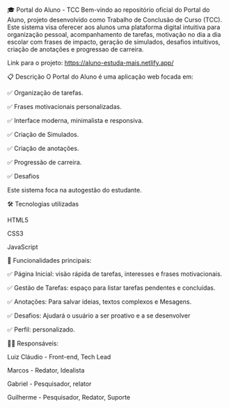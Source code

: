 🎓 Portal do Aluno - TCC Bem-vindo ao repositório oficial do Portal do Aluno, projeto desenvolvido como Trabalho de Conclusão de Curso (TCC). Este sistema visa oferecer aos alunos uma plataforma digital intuitiva para organização pessoal, acompanhamento de tarefas, motivação no dia a dia escolar com frases de impacto, geração de simulados, desafios intuitivos, criação de anotações e progressao de carreira.

Link para o projeto: https://aluno-estuda-mais.netlify.app/

📋 Descrição O Portal do Aluno é uma aplicação web focada em:

✅ Organização de tarefas.

✅ Frases motivacionais personalizadas.

✅ Interface moderna, minimalista e responsiva.

✅ Criação de Simulados.

✅ Criação de anotações.

✅ Progressão de carreira.

✅ Desafios

Este sistema foca na autogestão do estudante.

🛠️ Tecnologias utilizadas

HTML5

CSS3

JavaScript

🚀 Funcionalidades principais:

✅ Página Inicial: visão rápida de tarefas, interesses e frases motivacionais. 


✅ Gestão de Tarefas: espaço para listar tarefas pendentes e concluídas. 


✅ Anotações: Para salvar ideias, textos complexos e Mesagens. 


✅ Desafios: Ajudará o usuário a ser proativo e a se desenvolver


✅ Perfil: personalizado.

👨‍💻 Responsáveis:

Luiz Cláudio - Front-end, Tech Lead

Marcos - Redator, Idealista

Gabriel - Pesquisador, relator 

Guilherme - Pesquisador, Redator, Suporte
